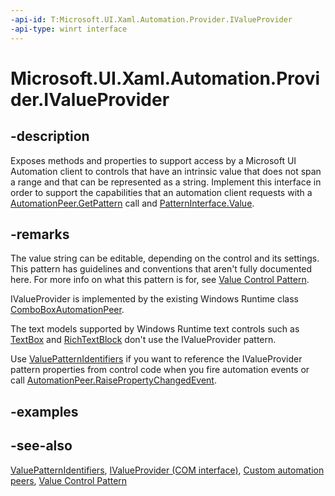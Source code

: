 ```yaml
---
-api-id: T:Microsoft.UI.Xaml.Automation.Provider.IValueProvider
-api-type: winrt interface
---
```


<!-- Interface syntax.
public interface IValueProvider : 
-->

# Microsoft.UI.Xaml.Automation.Provider.IValueProvider

## -description
Exposes methods and properties to support access by a Microsoft UI Automation client to controls that have an intrinsic value that does not span a range and that can be represented as a string. Implement this interface in order to support the capabilities that an automation client requests with a [AutomationPeer.GetPattern](../microsoft.ui.xaml.automation.peers/automationpeer_getpattern_1700082720.md) call and [PatternInterface.Value](../microsoft.ui.xaml.automation.peers/patterninterface.md).

## -remarks
The value string can be editable, depending on the control and its settings. This pattern has guidelines and conventions that aren't fully documented here. For more info on what this pattern is for, see [Value Control Pattern](/windows/desktop/WinAuto/uiauto-implementingvalue).

IValueProvider is implemented by the existing Windows Runtime class [ComboBoxAutomationPeer](../microsoft.ui.xaml.automation.peers/comboboxautomationpeer.md).

The text models supported by Windows Runtime text controls such as [TextBox](../microsoft.ui.xaml.controls/textbox.md) and [RichTextBlock](../microsoft.ui.xaml.controls/richtextblock.md) don't use the IValueProvider pattern.

Use [ValuePatternIdentifiers](../microsoft.ui.xaml.automation/valuepatternidentifiers.md) if you want to reference the IValueProvider pattern properties from control code when you fire automation events or call [AutomationPeer.RaisePropertyChangedEvent](../microsoft.ui.xaml.automation.peers/automationpeer_raisepropertychangedevent_482333374.md).

## -examples

## -see-also
[ValuePatternIdentifiers](../microsoft.ui.xaml.automation/valuepatternidentifiers.md), [IValueProvider (COM interface)](/windows/desktop/api/uiautomationcore/nn-uiautomationcore-ivalueprovider), [Custom automation peers](/windows/uwp/accessibility/custom-automation-peers), [Value Control Pattern](/windows/desktop/WinAuto/uiauto-implementingvalue)
